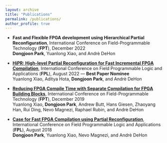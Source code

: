 ```yaml
---
layout: archive
title: "Publications"
permalink: /publications/
author_profile: true
---
```

- **Fast and Flexible FPGA development using Hierarchical Partial Reconfiguration**, 
  International Conference on Field-Programmable Technology (**FPT**), December 2022 \
  **Dongjoon Park**, Yuanlong Xiao, and Andrè DeHon

- [**HiPR: High-level Partial Reconfiguration for Fast Incremental FPGA Compilation**](https://ic.ese.upenn.edu/pdf/hipr_fpl2022.pdf), 
  International Conference on Field Programmable Logic and Applications (**FPL**), August 2022 — **Best Paper Nominee** \
  Yuanlong Xiao, Aditya Hota, **Dongjoon Park**, and Andrè DeHon

- [**Reducing FPGA Compile Time with Separate Compilation for FPGA Building Blocks**](http://ic.ese.upenn.edu/pdf/prflow_fpt2019.pdf), 
  International Conference on Field-Programmable Technology (**FPT**), December 2019 \
  Yuanlong Xiao, **Dongjoon Park**, Andrew Butt, Hans Giesen, Zhaoyang Han, Rui Ding, Nevo Magnezi, Raphael Rubin, and Andrè DeHon 

- [**Case for Fast FPGA Compilation using Partial Reconfiguration**](https://ic.ese.upenn.edu/pdf/prflow_fpl2018.pdf), 
  International Conference on Field Programmable Logic and Applications (**FPL**), August 2018 \
  **Dongjoon Park**, Yuanlong Xiao, Nevo Magnezi, and Andrè DeHon
